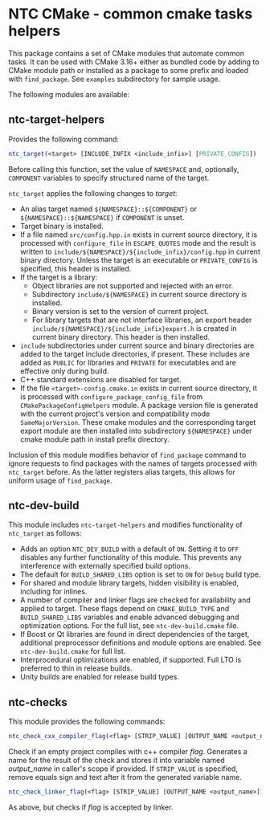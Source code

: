 NTC CMake - common cmake tasks helpers
======================================

This package contains a set of CMake modules that automate common tasks. It can be used with CMake 3.16+ either as bundled code by adding to CMake module path or installed as a package to some prefix and loaded with `find_package`. See `examples` subdirectory for sample usage.

The following modules are available:

ntc-target-helpers
------------------

Provides the following command:

```CMake
ntc_target(<target> [INCLUDE_INFIX <include_infix>] [PRIVATE_CONFIG])
```

Before calling this function, set the value of `NAMESPACE` and, optionally, `COMPONENT` variables to specify structured name of the target.

`ntc_target` applies the following changes to *target*:

- An alias target named `${NAMESPACE}::${COMPONENT}` or `${NAMESPACE}::${NAMESPACE}` if `COMPONENT` is unset.
- Target binary is installed.
- If a file named `src/config.hpp.in` exists in current source directory, it is processed with `configure_file` in `ESCAPE_QUOTES` mode and the result is written to `include/${NAMESPACE}/${include_infix}/config.hpp` in current binary directory. Unless the target is an executable or `PRIVATE_CONFIG` is specified, this header is installed.
- If the target is a library:
  - Object libraries are not supported and rejected with an error.
  - Subdirectory `include/${NAMESPACE}` in current source directory is installed.
  - Binary version is set to the version of current project.
  - For library targets that are not interface libraries, an export header `include/${NAMESPACE}/${include_infix}export.h` is created in current binary directory. This header is then installed.
- `include` subdirectories under current source and binary directories are added to the target include directories, if present. These includes are added as `PUBLIC` for libraries and `PRIVATE` for executables and are effective only during build.
- C++ standard extensions are disabled for target.
- If the file `<target>-config.cmake.in` exists in current source directory, it is processed with `configure_package_config_file` from `CMakePackageConfigHelpers` module. A package version file is generated with the current project's version and compatibility mode `SameMajorVersion`. These cmake modules and the corresponding target export module are then installed into subdirectory `${NAMESPACE}` under cmake module path in install prefix directory.

Inclusion of this module modifies behavior of `find_package` command to ignore requests to find packages with the names of targets processed with `ntc_target` before. As the latter registers alias targets, this allows for uniform usage of `find_package`.

ntc-dev-build
-------------

This module includes `ntc-target-helpers` and modifies functionality of `ntc_target` as follows:

- Adds an option `NTC_DEV_BUILD` with a default of `ON`. Setting it to `OFF` disables any further functionality of this module. This prevents any interference with externally specified build options.
- The default for `BUILD_SHARED_LIBS` option is set to `ON` for `Debug` build type.
- For shared and module library targets, hidden visibility is enabled, including for inlines.
- A number of compiler and linker flags are checked for availability and applied to target. These flags depend on `CMAKE_BUILD_TYPE` and `BUILD_SHARED_LIBS` variables and enable advanced debugging and optimization options. For the full list, see `ntc-dev-build.cmake` file.
- If Boost or Qt libraries are found in direct dependencies of the target, additional preprocessor definitions and module options are enabled. See `ntc-dev-build.cmake` for full list.
- Interprocedural optimizations are enabled, if supported. Full LTO is preferred to thin in release builds.
- Unity builds are enabled for release build types.

ntc-checks
----------

This module provides the following commands:

```CMake
ntc_check_cxx_compiler_flag(<flag> [STRIP_VALUE] [OUTPUT_NAME <output_name>])
```
Check if an empty project compiles with c++ compiler *flag*.
Generates a name for the result of the check and stores it into variable named *output_name* in caller's scope if provided.
If `STRIP_VALUE` is specified, remove equals sign and text after it from the generated variable name.

```CMake
ntc_check_linker_flag(<flag> [STRIP_VALUE] [OUTPUT_NAME <output_name>])
```
As above, but checks if *flag* is accepted by linker.
